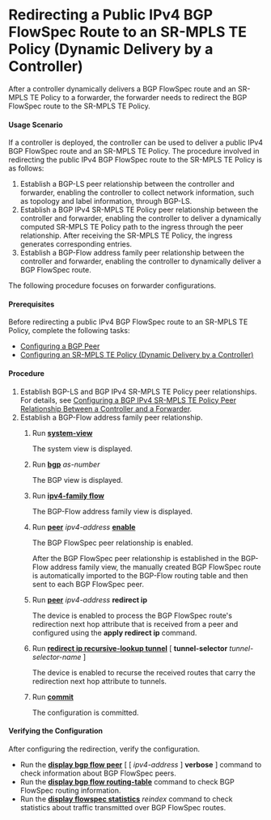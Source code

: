 Redirecting a Public IPv4 BGP FlowSpec Route to an SR-MPLS TE Policy (Dynamic Delivery by a Controller)
=======================================================================================================

After a controller dynamically delivers a BGP FlowSpec route and an SR-MPLS TE Policy to a forwarder, the forwarder needs to redirect the BGP FlowSpec route to the SR-MPLS TE Policy.

#### Usage Scenario

If a controller is deployed, the controller can be used to deliver a public IPv4 BGP FlowSpec route and an SR-MPLS TE Policy. The procedure involved in redirecting the public IPv4 BGP FlowSpec route to the SR-MPLS TE Policy is as follows:

1. Establish a BGP-LS peer relationship between the controller and forwarder, enabling the controller to collect network information, such as topology and label information, through BGP-LS.
2. Establish a BGP IPv4 SR-MPLS TE Policy peer relationship between the controller and forwarder, enabling the controller to deliver a dynamically computed SR-MPLS TE Policy path to the ingress through the peer relationship. After receiving the SR-MPLS TE Policy, the ingress generates corresponding entries.
3. Establish a BGP-Flow address family peer relationship between the controller and forwarder, enabling the controller to dynamically deliver a BGP FlowSpec route.

The following procedure focuses on forwarder configurations.


#### Prerequisites

Before redirecting a public IPv4 BGP FlowSpec route to an SR-MPLS TE Policy, complete the following tasks:

* [Configuring a BGP Peer](dc_vrp_bgp_cfg_3006.html)
* [Configuring an SR-MPLS TE Policy (Dynamic Delivery by a Controller)](dc_vrp_sr_all_cfg_0067.html)

#### Procedure

1. Establish BGP-LS and BGP IPv4 SR-MPLS TE Policy peer relationships. For details, see [Configuring a BGP IPv4 SR-MPLS TE Policy Peer Relationship Between a Controller and a Forwarder](dc_vrp_sr_all_cfg_0069.html).
2. Establish a BGP-Flow address family peer relationship.
   1. Run [**system-view**](cmdqueryname=system-view)
      
      
      
      The system view is displayed.
   2. Run [**bgp**](cmdqueryname=bgp) *as-number*
      
      
      
      The BGP view is displayed.
   3. Run [**ipv4-family flow**](cmdqueryname=ipv4-family+flow)
      
      
      
      The BGP-Flow address family view is displayed.
   4. Run [**peer**](cmdqueryname=peer) *ipv4-address* [**enable**](cmdqueryname=enable)
      
      
      
      The BGP FlowSpec peer relationship is enabled.
      
      After the BGP FlowSpec peer relationship is established in the BGP-Flow address family view, the manually created BGP FlowSpec route is automatically imported to the BGP-Flow routing table and then sent to each BGP FlowSpec peer.
   5. Run [**peer**](cmdqueryname=peer) *ipv4-address* **redirect ip**
      
      
      
      The device is enabled to process the BGP FlowSpec route's redirection next hop attribute that is received from a peer and configured using the **apply redirect ip** command.
   6. Run [**redirect ip recursive-lookup tunnel**](cmdqueryname=redirect+ip+recursive-lookup+tunnel) [ **tunnel-selector** *tunnel-selector-name* ]
      
      
      
      The device is enabled to recurse the received routes that carry the redirection next hop attribute to tunnels.
   7. Run [**commit**](cmdqueryname=commit)
      
      
      
      The configuration is committed.

#### Verifying the Configuration

After configuring the redirection, verify the configuration.

* Run the [**display bgp flow peer**](cmdqueryname=display+bgp+flow+peer) [ [ *ipv4-address* ] **verbose** ] command to check information about BGP FlowSpec peers.
* Run the [**display bgp flow routing-table**](cmdqueryname=display+bgp+flow+routing-table) command to check BGP FlowSpec routing information.
* Run the [**display flowspec statistics**](cmdqueryname=display+flowspec+statistics) *reindex* command to check statistics about traffic transmitted over BGP FlowSpec routes.